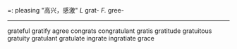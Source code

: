 =: pleasing "高兴，感激"
*L*  grat- *F.* gree-

---
grateful
gratify
agree
congrats
congratulant
gratis
gratitude
gratuitous
gratuity
gratulant
gratulate
ingrate
ingratiate
grace
